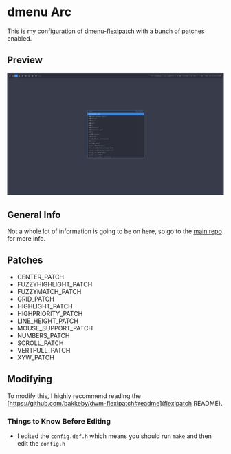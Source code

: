 # dmenu Arc

This is my configuration of [dmenu-flexipatch](https://github.com/bakkeby/dmenu-flexipatch) with a bunch of patches enabled.

## Preview

![Preview of dmenu](https://raw.githubusercontent.com/Zaedus/dmenu-arc/master/preview.png)

## General Info

Not a whole lot of information is going to be on here, so go to the [main repo](https://github.com/Zaedus/arc-dotfiles) for more info.

## Patches

- CENTER_PATCH
- FUZZYHIGHLIGHT_PATCH
- FUZZYMATCH_PATCH
- GRID_PATCH
- HIGHLIGHT_PATCH
- HIGHPRIORITY_PATCH
- LINE_HEIGHT_PATCH
- MOUSE_SUPPORT_PATCH
- NUMBERS_PATCH
- SCROLL_PATCH
- VERTFULL_PATCH
- XYW_PATCH

## Modifying

To modify this, I highly recommend reading the [https://github.com/bakkeby/dwm-flexipatch#readme](flexipatch README).

### Things to Know Before Editing

- I edited the `config.def.h` which means you should run `make` and then edit the `config.h`